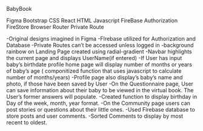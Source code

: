 BabyBook

Figma
Bootstrap
CSS
React
HTML
Javascript
FireBase Authorization
FireStore
Browser Router
Private Route

-Original designs imagined in Figma
-FIrebase utilized for Authorization and Database
-Private Routes can’t be accessed unless logged in
-background rainbow on Landing Page created using radial-gradient
-Navbar highlights the current page and displays UserName(if entered)
-If User has input baby’s birthdate profile home page will display number of months or years of baby’s age ( componitized function that uses javascript to calculate number of months/years)
-Profile page also display’s baby’s name and photo, if those have been saved by User
-On the Questionnaire page, User can save information about their baby to be viewed in the virtual book. The User’s former answers will populate.
-Created function to display birthday in Day of the week, month, year format.
-On the Community page users can post stories or questions about their little ones.
-Used Firebase database to store posts and user comments.
-Sorted Comments to display by most recent to oldest.
